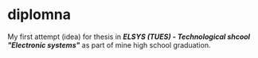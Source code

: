 # diplomna

My first attempt (idea) for thesis in ***ELSYS (TUES) - Technological shcool "Electronic systems"*** as part of mine high school graduation.

